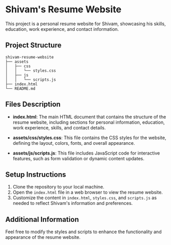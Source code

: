 # Shivam's Resume Website

This project is a personal resume website for Shivam, showcasing his skills, education, work experience, and contact information.

## Project Structure

```
shivam-resume-website
├── assets
│   ├── css
│   │   └── styles.css
│   ├── js
│   │   └── scripts.js
├── index.html
└── README.md
```

## Files Description

- **index.html**: The main HTML document that contains the structure of the resume website, including sections for personal information, education, work experience, skills, and contact details.

- **assets/css/styles.css**: This file contains the CSS styles for the website, defining the layout, colors, fonts, and overall appearance.

- **assets/js/scripts.js**: This file includes JavaScript code for interactive features, such as form validation or dynamic content updates.

## Setup Instructions

1. Clone the repository to your local machine.
2. Open the `index.html` file in a web browser to view the resume website.
3. Customize the content in `index.html`, `styles.css`, and `scripts.js` as needed to reflect Shivam's information and preferences.

## Additional Information

Feel free to modify the styles and scripts to enhance the functionality and appearance of the resume website.